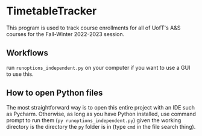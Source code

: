 # TimetableTracker

This program is used to track course enrollments for all of UofT's A&S courses for the Fall-Winter 2022-2023 session.

## Workflows
run `runoptions_independent.py` on your computer if you want to use a GUI to use this.

## How to open Python files

The most straightforward way is to open this entire project with an IDE such as Pycharm. Otherwise, as long as you have Python installed, use command prompt to run them (`py runoptions_independent.py`) given the working directory is the directory the `py` folder is in (type `cmd` in the file search thing).
